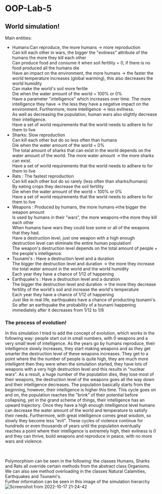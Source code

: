 # OOP-Lab-5
## World simulation!
Main entities:
- Humans:Can reproduce, the more humans -> more reproduction<br />
        Can kill each other in wars, the bigger the "evilness" attribute of the humans the more they kill each other<br />
        Can produce food and consume it when soil fertility = 0, if there is no food produced all the humans die<br />
        Have an impact on the environment, the more humans -> the faster the world temperature increases (global warming), this also decreases the world humidity <br />
        Can make the world's soil more fertile<br />
        Die when the water amount of the world = 100% or 0%<br />
        Have a parameter "intelligence" which increases over time. The more intelligence they have -> the less they have a negative impact on the environment.
        Furthermore, more intelligence -> less evilness. <br />
        As well as decreasing the population, human wars also slightly decrease their intelligence. <br />
        Have a set of world requirements that the world needs to adhere to for them to live<br />
- Sharks: Slow reproduction<br />
        Can kill each other but do so less often than humans<br />
        Die when the water amount of the world = 0%<br />
        The total amount of sharks that can exist in the world depends on the water amount of the world. The more water amount -> the more sharks can exist. <br />
        Have a set of world requirements that the world needs to adhere to for them to live<br />
- Rats : The fastest reproduction<br />
        Can kill each other but do so rarely (less often than sharks/humans)<br />
        By eating crops they decrease the soil fertility<br />
        Die when the water amount of the world = 100% or 0%<br />
        Have a set of world requirements that the world needs to adhere to for them to live<br />
- Weapons : Produced by humans, the more humans->the bigger the weapon amount<br />
        Is used by humans in their "wars", the more weapons->the more they kill each other<br />
        When humans have wars they could lose some or all of the weapons that they had. <br />
        Have a destruction level, just one weapon with a high enough destruction level can eliminate the entire human population!<br />
        The weapon's destruction level depends on the total amount of people + the people's intelligence. <br />
- Tsunami's : Have a destruction level and a duration<br />
        The bigger the destruction level and duration -> the more they increase the total water amount in the world and the world humidity <br />
        Each year they have a chance of 1/12 of happening<br />
- Earthquake's : Have a destruction level and a duration<br />
        The bigger the destruction level and duration -> the more they decrease fertility of the world's soil and increase the world's temperature <br />
        Each year they have a chance of 1/12 of happening<br />
        Just like in real life, earthquakes have a chance of producting tsunami's. So after an earthquake the probability of a tsunami happening immediately after it decreases
        from 1/12 to 1/8<br />
        
 ### The process of evolution!
 In this simulation I tried to add the concept of evolution, which works in the following way: people start out in small numbers, with 0 weapons and a very
 small level of intelligence. As the years go by humans reproduce, their intelligence slowly increases, they start making weapons and as they get smarter
 the destruction level of these weapons increases. They get to a point where the the number of people is quite high, they are much more intelligent then
 they were when the simulation started, they have lots of weapons with a very high destruction level and this results in "nuclear wars". As a result, a
 huge number of the population dies, they lose most of their weapons, the destruction level of the weapons goes all the way down and their intelligence
 decreases. The population basically starts from the beginning, however, their intelligence is higher this time. This cycle goes on and on, the population
 reaches the "brink" of their potential before collapsing, yet in the grand scheme of things, their intelligence has an upward trajectory. Once they have
 a high enough intelligence level humans can decrease the water amount of the world and temperature to satisfy their needs. Furthermore, with great
 intelligence comes great wisdom, so slowly they become less "evil". These cycles of violence continue for hundreds or even thousands of years until
 the population eventually reaches a point where their intelligence is extremely high, their evilness is 0 and they can thrive, build weapons and reproduce
 in peace, with no more wars and violence. <br /> <br /> <br />
  
  Polymorphism can be seen in the following: the classes Humans, Sharks and Rats all override certain methods from the abstract class Organisms. We can 
  also see method overloading in the classes Natural Calamities, Earthquakes and Tsunami's. <br />
  Further information can be seen in this image of the simulation hierarchy
  ![Screenshot from 2022-10-17 21-24-42](https://user-images.githubusercontent.com/113375838/196381757-185e79b6-c5b9-4c17-96c1-74c2ec44eb1b.png)
